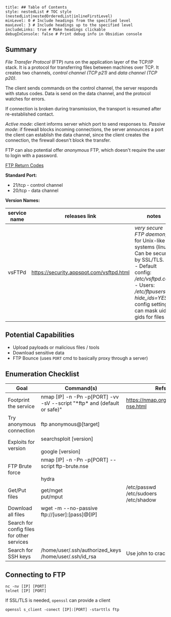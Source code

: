```table-of-contents
title: ## Table of Contents
style: nestedList # TOC style (nestedList|nestedOrderedList|inlineFirstLevel)
minLevel: 0 # Include headings from the specified level
maxLevel: 3 # Include headings up to the specified level
includeLinks: true # Make headings clickable
debugInConsole: false # Print debug info in Obsidian console
```

## Summary
*File Transfer Protocol* (FTP) runs on the application layer of the TCP/IP stack. It is a protocol for transferring files between machines over TCP. It creates two channels, *control channel (TCP p21)* and *data channel (TCP p20)*.

The client sends commands on the control channel, the server responds with status codes.
Data is send on the data channel, and the protocol watches for errors.

If connection is broken during transmission, the transport is resumed after re-established contact.

*Active mode*: client informs server which port to send responses to.
*Passive mode*: if firewall blocks incoming connections, the server announces a port the client can establish the data channel, since the client creates the connection, the firewall doesn't block the transfer.

FTP can also potential offer *anonymous* FTP, which doesn't require the user to login with a password.

[FTP Return Codes](https://en.wikipedia.org/wiki/List_of_FTP_server_return_codes)

**Standard Port:** 
- 21/tcp - control channel
- 20/tcp - data channel

**Version Names:** 

| service name | releases link                            | notes                                                                                                                                                                                                                  |
| ------------ | ---------------------------------------- | ---------------------------------------------------------------------------------------------------------------------------------------------------------------------------------------------------------------------- |
| vsFTPd       | https://security.appspot.com/vsftpd.html | *very secure FTP daemon*, for Unix-like systems (linux). Can be secured by SSL/TLS.<br>- Default config: */etc/vsftpd.conf*<br>- Users: */etc/ftpusers*<br>*hide_ids=YES* config setting can mask uid & gids for files |
## Potential Capabilities
- Upload payloads or malicious files / tools
- Download sensitive data
- FTP Bounce (uses `PORT` cmd to basically proxy through a server)
## Enumeration Checklist

| Goal                                       | Command(s)                                                                 | Refs                                       |
| ------------------------------------------ | -------------------------------------------------------------------------- | ------------------------------------------ |
| Footprint the service                      | nmap [IP] -n -Pn -p[PORT] -vv -sV --script "\*ftp\* and (default or safe)" | https://nmap.org/book/man-nse.html         |
| Try anonymous connection                   | ftp anonymous@[target]                                                     |                                            |
| Exploits for version                       | searchsploit [version]<br><br>google [version]                             |                                            |
| FTP Brute force                            | nmap [IP] -n -Pn -p[PORT] --script ftp-brute.nse<br><br>hydra              |                                            |
| Get/Put files                              | get/mget<br>put/mput                                                       | /etc/passwd<br>/etc/sudoers<br>/etc/shadow |
| Download all files                         | wget -m --no-passive ftp://[user]:[pass]@[IP]                              |                                            |
| Search for config files for other services |                                                                            |                                            |
| Search for SSH keys                        | /home/user/.ssh/authorized_keys<br>/home/user/.ssh/id_rsa                  | Use john to crack keys?                    |
## Connecting to FTP
```shell
nc -nv [IP] [PORT]
telnet [IP] [PORT]
```
If SSL/TLS is needed, `openssl` can provide a client
```shell
openssl s_client -conect [IP]:[PORT] -starttls ftp
```
